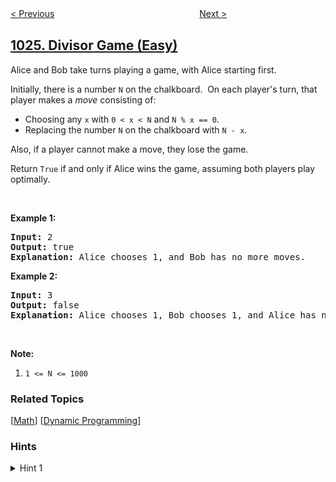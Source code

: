<!--|This file generated by command(leetcode description); DO NOT EDIT.    |-->
<!--+----------------------------------------------------------------------+-->
<!--|@author    openset <openset.wang@gmail.com>                           |-->
<!--|@link      https://github.com/openset                                 |-->
<!--|@home      https://github.com/openset/leetcode                        |-->
<!--+----------------------------------------------------------------------+-->

[< Previous](https://github.com/openset/leetcode/tree/master/problems/video-stitching "Video Stitching")
　　　　　　　　　　　　　　　　
[Next >](https://github.com/openset/leetcode/tree/master/problems/maximum-difference-between-node-and-ancestor "Maximum Difference Between Node and Ancestor")

## [1025. Divisor Game (Easy)](https://leetcode.com/problems/divisor-game "除数博弈")

<p>Alice and Bob take turns playing a game, with Alice starting first.</p>

<p>Initially, there is a number <code>N</code>&nbsp;on the chalkboard.&nbsp; On each player&#39;s turn, that player makes a <em>move</em>&nbsp;consisting of:</p>

<ul>
	<li>Choosing&nbsp;any <code>x</code> with <code>0 &lt; x &lt; N</code> and <code>N % x == 0</code>.</li>
	<li>Replacing&nbsp;the number&nbsp;<code>N</code>&nbsp;on the chalkboard with <code>N - x</code>.</li>
</ul>

<p>Also, if a player cannot make a move, they lose the game.</p>

<p>Return <code>True</code> if and only if Alice wins the game, assuming both players play optimally.</p>

<p>&nbsp;</p>

<ol>
</ol>

<div>
<p><strong>Example 1:</strong></p>

<pre>
<strong>Input: </strong><span id="example-input-1-1">2</span>
<strong>Output: </strong><span id="example-output-1">true</span>
<strong>Explanation:</strong> Alice chooses 1, and Bob has no more moves.
</pre>

<div>
<p><strong>Example 2:</strong></p>

<pre>
<strong>Input: </strong><span id="example-input-2-1">3</span>
<strong>Output: </strong><span id="example-output-2">false</span>
<strong>Explanation:</strong> Alice chooses 1, Bob chooses 1, and Alice has no more moves.
</pre>

<p>&nbsp;</p>

<p><strong>Note:</strong></p>

<ol>
	<li><code>1 &lt;= N &lt;= 1000</code></li>
</ol>
</div>
</div>

### Related Topics
  [[Math](https://github.com/openset/leetcode/tree/master/tag/math/README.md)]
  [[Dynamic Programming](https://github.com/openset/leetcode/tree/master/tag/dynamic-programming/README.md)]

### Hints
<details>
<summary>Hint 1</summary>
If the current number is even, we can always subtract a 1 to make it odd.  If the current number is odd, we must subtract an odd number to make it even.
</details>
